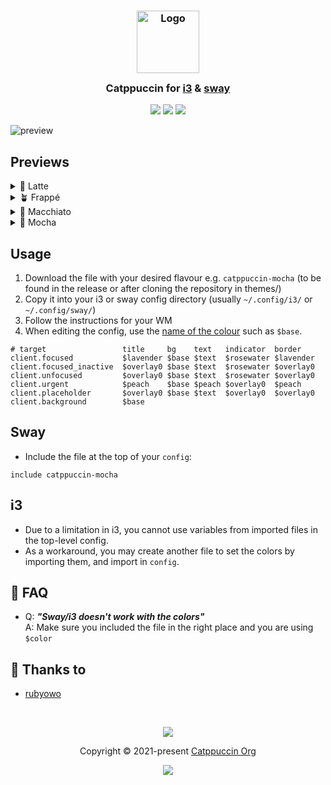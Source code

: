 <h3 align="center">
	<img src="https://raw.githubusercontent.com/catppuccin/catppuccin/main/assets/logos/exports/1544x1544_circle.png" width="100" alt="Logo"/><br/>
	<img src="https://raw.githubusercontent.com/catppuccin/catppuccin/main/assets/misc/transparent.png" height="30" width="0px"/>
	Catppuccin for  <a href="https://github.com/i3/i3">i3</a> & <a href="https://github.com/swaywm/sway">sway</a>
	<img src="https://raw.githubusercontent.com/catppuccin/catppuccin/main/assets/misc/transparent.png" height="30" width="0px"/>
</h3>

<p align="center">
	<a href="https://github.com/catppuccin/i3/stargazers"><img src="https://img.shields.io/github/stars/catppuccin/i3?colorA=363a4f&colorB=b7bdf8&style=for-the-badge"></a>
	<a href="https://github.com/catppuccin/i3/issues"><img src="https://img.shields.io/github/issues/catppuccin/i3?colorA=363a4f&colorB=f5a97f&style=for-the-badge"></a>
	<a href="https://github.com/catppuccin/i3/contributors"><img src="https://img.shields.io/github/contributors/catppuccin/i3?colorA=363a4f&colorB=a6da95&style=for-the-badge"></a>
</p>

<p align="center">

![preview](assets/preview.webp)

</p>

## Previews

<details>
<summary>🌻 Latte</summary>

![latte](assets/latte.webp)

</details>
<details>
<summary>🪴 Frappé</summary>

![frappé](assets/frappe.webp)

</details>
<details>
<summary>🌺 Macchiato</summary>

![macchiato](assets/macchiato.webp)

</details>
<details>
<summary>🌿 Mocha</summary>

![mocha](assets/mocha.webp)

</details>

## Usage

1. Download the file with your desired flavour e.g. `catppuccin-mocha` (to be
   found in the release or after cloning the repository in themes/)
2. Copy it into your i3 or sway config directory (usually `~/.config/i3/` or
   `~/.config/sway/`)
3. Follow the instructions for your WM
4. When editing the config, use the
   [name of the colour](https://github.com/catppuccin/catppuccin#-palettes) such
   as `$base`.

```i3config
# target                 title     bg    text   indicator  border
client.focused           $lavender $base $text  $rosewater $lavender
client.focused_inactive  $overlay0 $base $text  $rosewater $overlay0
client.unfocused         $overlay0 $base $text  $rosewater $overlay0
client.urgent            $peach    $base $peach $overlay0  $peach
client.placeholder       $overlay0 $base $text  $overlay0  $overlay0
client.background        $base
```

## Sway
- Include the file at the top of your `config`:
```i3config
include catppuccin-mocha
```

## i3
- Due to a limitation in i3, you cannot use variables from imported files in the top-level config.
- As a workaround, you may create another file to set the colors by importing them, and import in `config`.

## 🙋 FAQ

- Q: **_"Sway/i3 doesn't work with the colors"_**
  \
  A: Make sure you included the file in the right place and you are using
  `$color`

## 💝 Thanks to

- [rubyowo](https://github.com/rubyowo)

&nbsp;

<p align="center">
	<img src="https://raw.githubusercontent.com/catppuccin/catppuccin/main/assets/footers/gray0_ctp_on_line.svg?sanitize=true" />
</p>

<p align="center">
	Copyright &copy; 2021-present <a href="https://github.com/catppuccin" target="_blank">Catppuccin Org</a>
</p>

<p align="center">
	<a href="https://github.com/catppuccin/catppuccin/blob/main/LICENSE"><img src="https://img.shields.io/static/v1.svg?style=for-the-badge&label=License&message=MIT&logoColor=d9e0ee&colorA=363a4f&colorB=b7bdf8"/></a>
</p>
